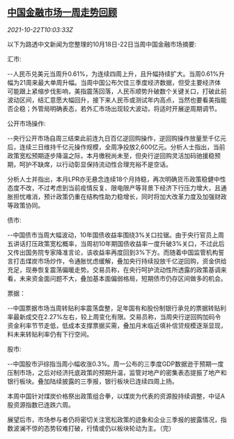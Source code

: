 <!--1634902263000-->
[中国金融市场一周走势回顾](https://cn.reuters.com/article/weekly-glance-china-fin-markets-1022-idCNKBS2HC102)
------

<div><i>2021-10-22T10:03:33Z</i></div><p>以下为路透中文新闻为您整理的10月18日-22日当周中国金融市场摘要:</p><p>汇市:</p><p>--人民币兑美元当周升0.61%，为连续四周上升，且升幅持续扩大。当周0.61%升幅为21周来最大单周升幅。当周中国公布欠佳三季度经济数据，但受主要经济体可能跟上紧缩步伐影响，美指震荡回落，人民币顺势升破数个关键关口，打破此前波动区间，结汇意愿大幅回升，接下来人民币或测试年内高点，当然也要看美指能否企稳；外管局明确表态，若外汇市场出现较大波动，将适时开展逆周期调节。</p><p>公开市场操作:</p><p>--央行公开市场自周三结束此前连九日百亿逆回购操作，逆回购操作放量至千亿元后，连续三日维持千亿元操作规模，全周净投放2,600亿元。分析人士指出，当前政策宽松预期逐步降温之际，本月缴税尚未至，但央行逆回购灵活加码驰援稳预期，呵护不缺席，以行动彰显保持流动性合理充裕不是空话。</p><p>分析人士并指出，本月LPR亦无悬念连续18个月持稳，再次明确货币政策稳健中性态度不改，不过考虑到当前疫情反复、限电限产等背景下经济下行压力增大，且通胀担忧难消，预计政策仍重在结构性助力稳增长，同时将加大改革力度及加强财政等政策协同。</p><p>债市:</p><p>--中国债市当周大幅波动，10年国债收益率围绕3%关口拉锯。由于央行官员上周五讲话打压政策宽松概率，当周初10年期国债收益率一度升破3%关口，不过此后又传出国务院专家降准言论，该收益率再度回到3%下方。而随着中国监管机构誓言打击煤炭市场炒作，令通胀忧虑缓解，叠加央行持续投放千亿逆回购，资金供给充足，现券恢复震荡偏暖走势。交易员称，在央行呵护流动性所透露的政策基调来看，未来资金面问题不大，叠加基本面偏弱格局，短期债市仍存区间做多的机会。</p><p>票据：</p><p>--中国票据市场当周转贴利率震荡盘整，足年国有和股份制银行承兑的票据转贴利率最新成交在2.27%左右，较上周变化有限。交易员称，当周央行逆回购加码令资金利率节节走低，低成本支撑票据买需，叠加月末临近填补信贷规模逐渐显现，料未来转贴利率仍有下行空间。</p><p>股市:</p><p>--中国股市沪综指当周小幅收涨0.3%。周一公布的三季度GDP数据逊于预期一度压制市场，之后对经济托底政策的预期升温，监管对地产的密集表态提振了地产和银行板块。叠加陆续披露的三季报，银行板块已连续四周上扬。</p><p>本周中国针对煤炭价格祭出政策组合拳，以煤炭为代表的资源股持续调整，中证A股资源指数已连跌六周。</p><p>展望后市，市场参与者仍将密切关注宽松政策的迹象和企业三季报的披露情况，指数波澜不惊的态势较难打破，行情或仍以板块轮动为主。（完）</p>
